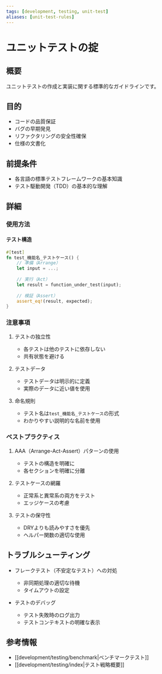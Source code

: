 ```yaml
---
tags: [development, testing, unit-test]
aliases: [unit-test-rules]
---
```


# ユニットテストの掟

## 概要
ユニットテストの作成と実装に関する標準的なガイドラインです。

## 目的
- コードの品質保証
- バグの早期発見
- リファクタリングの安全性確保
- 仕様の文書化

## 前提条件
- 各言語の標準テストフレームワークの基本知識
- テスト駆動開発（TDD）の基本的な理解

## 詳細

### 使用方法

#### テスト構造
```rust
#[test]
fn test_機能名_テストケース() {
    // 準備（Arrange）
    let input = ...;
    
    // 実行（Act）
    let result = function_under_test(input);
    
    // 検証（Assert）
    assert_eq!(result, expected);
}
```

### 注意事項
1. テストの独立性
   - 各テストは他のテストに依存しない
   - 共有状態を避ける
   
2. テストデータ
   - テストデータは明示的に定義
   - 実際のデータに近い値を使用

3. 命名規則
   - テスト名は`test_機能名_テストケース`の形式
   - わかりやすい説明的な名前を使用

### ベストプラクティス
1. AAA（Arrange-Act-Assert）パターンの使用
   - テストの構造を明確に
   - 各セクションを明確に分離

2. テストケースの網羅
   - 正常系と異常系の両方をテスト
   - エッジケースの考慮

3. テストの保守性
   - DRYよりも読みやすさを優先
   - ヘルパー関数の適切な使用

## トラブルシューティング
- フレークテスト（不安定なテスト）への対処
  - 非同期処理の適切な待機
  - タイムアウトの設定

- テストのデバッグ
  - テスト失敗時のログ出力
  - テストコンテキストの明確な表示

## 参考情報
- [[development/testing/benchmark|ベンチマークテスト]]
- [[development/testing/index|テスト戦略概要]]

